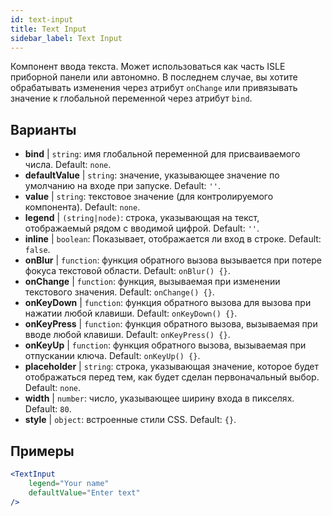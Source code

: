 ```yaml
---
id: text-input
title: Text Input
sidebar_label: Text Input
---
```


Компонент ввода текста. Может использоваться как часть ISLE приборной панели или автономно. В последнем случае, вы хотите обрабатывать изменения через атрибут `onChange` или привязывать значение к глобальной переменной через атрибут `bind`.

## Варианты

* __bind__ | `string`: имя глобальной переменной для присваиваемого числа. Default: `none`.
* __defaultValue__ | `string`: значение, указывающее значение по умолчанию на входе при запуске. Default: `''`.
* __value__ | `string`: текстовое значение (для контролируемого компонента). Default: `none`.
* __legend__ | `(string|node)`: строка, указывающая на текст, отображаемый рядом с вводимой цифрой. Default: `''`.
* __inline__ | `boolean`: Показывает, отображается ли вход в строке. Default: `false`.
* __onBlur__ | `function`: функция обратного вызова вызывается при потере фокуса текстовой области. Default: `onBlur() {}`.
* __onChange__ | `function`: функция, вызываемая при изменении текстового значения. Default: `onChange() {}`.
* __onKeyDown__ | `function`: функция обратного вызова для вызова при нажатии любой клавиши. Default: `onKeyDown() {}`.
* __onKeyPress__ | `function`: функция обратного вызова, вызываемая при вводе любой клавиши. Default: `onKeyPress() {}`.
* __onKeyUp__ | `function`: функция обратного вызова, вызываемая при отпускании ключа. Default: `onKeyUp() {}`.
* __placeholder__ | `string`: строка, указывающая значение, которое будет отображаться перед тем, как будет сделан первоначальный выбор. Default: `none`.
* __width__ | `number`: число, указывающее ширину входа в пикселях. Default: `80`.
* __style__ | `object`: встроенные стили CSS. Default: `{}`.


## Примеры

```jsx live
<TextInput
    legend="Your name"
    defaultValue="Enter text"
/>
```

